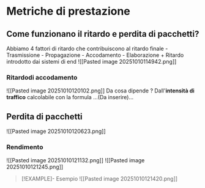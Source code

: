 # Metriche di prestazione
## Come funzionano il ritardo e perdita di pacchetti?
Abbiamo 4 fattori di ritardo che contribuiscono al ritardo finale 
	- Trasmissione
	- Propagazione
	- Accodamento
	- Elaborazione
	+ Ritardo introdotto dai sistemi di end
![[Pasted image 20251010114942.png]]
### Ritardodi accodamento
![[Pasted image 20251010120102.png]]
Da cosa dipende ? Dall'**intensità di traffico** calcolabile con la formula
$\dots \text{(Da inserire)}\dots$

## Perdita di pacchetti
![[Pasted image 20251010120623.png]]
### Rendimento
![[Pasted image 20251010121132.png]]
![[Pasted image 20251010121245.png]]
> [!EXAMPLE]- Esempio
> ![[Pasted image 20251010121420.png]]